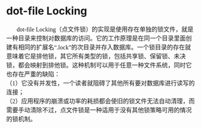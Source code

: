 # dot-file Locking
<font face="微软雅黑" size="3px">

&nbsp;&nbsp;&nbsp;&nbsp;&nbsp;&nbsp;&nbsp;dot-file Locking（点文件锁）的实现是使用存在单独的锁文件，就是一种目录来控制对数据库的访问。它的工作原理是在同一个目录里面创建有相同的扩展名“.lock”的次目录并存入数据库。一个锁目录的存在就意味着它是排他锁，其它所有类型的锁，包括共享锁、保留锁、未决锁，都会映射到排他锁。这种机制可以用于任意一种文件系统，同时它也存在严重的缺陷：<br>
（1）它没有并发性，一个读者就阻碍了其他所有要对数据库进行读写的连接；<br>
（2）应用程序的崩溃或功率的耗损都会使旧的锁文件无法自动清理，而需要手动清除不过，点文件锁是一种适用于没有其他锁策略可用的情况的锁机制。
